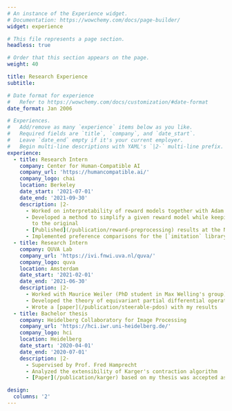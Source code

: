 ```yaml
---
# An instance of the Experience widget.
# Documentation: https://wowchemy.com/docs/page-builder/
widget: experience

# This file represents a page section.
headless: true

# Order that this section appears on the page.
weight: 40

title: Research Experience
subtitle:

# Date format for experience
#   Refer to https://wowchemy.com/docs/customization/#date-format
date_format: Jan 2006

# Experiences.
#   Add/remove as many `experience` items below as you like.
#   Required fields are `title`, `company`, and `date_start`.
#   Leave `date_end` empty if it's your current employer.
#   Begin multi-line descriptions with YAML's `|2-` multi-line prefix.
experience:
  - title: Research Intern
    company: Center for Human-Compatible AI
    company_url: 'https://humancompatible.ai/'
    company_logo: chai
    location: Berkeley
    date_start: '2021-07-01'
    date_end: '2021-09-30'
    description: |2-
      - Worked on interpretability of reward models together with Adam Gleave
      - Developed a method to simplify a given reward model while keeping it equivalent
        to the original
      - [Published](/publication/reward-preprocessing) results at the NeurIPS Cooperative AI workshop
      - Implemented preference comparisons for the [`imitation` library](https://github.com/HumanCompatibleAI/imitation)
  - title: Research Intern
    company: QUVA Lab
    company_url: 'https://ivi.fnwi.uva.nl/quva/'
    company_logo: quva
    location: Amsterdam
    date_start: '2021-02-01'
    date_end: '2021-06-30'
    description: |2-
      - Worked with Maurice Weiler (PhD student in Max Welling's group)
      - Developed the theory of equivariant partial differential operators
      - Wrote a [paper](/publication/steerable-pdos) with my results
  - title: Bachelor thesis
    company: Heidelberg Collaboratory for Image Processing
    company_url: 'https://hci.iwr.uni-heidelberg.de/'
    company_logo: hci
    location: Heidelberg
    date_start: '2020-04-01'
    date_end: '2020-07-01'
    description: |2-
      - Supervised by Prof. Fred Hamprecht
      - Analyzed the extensibility of Karger's contraction algorithm
      - [Paper](/publication/karger) based on my thesis was accepted as an Oral at ICCV 2021

design:
  columns: '2'
---
```

